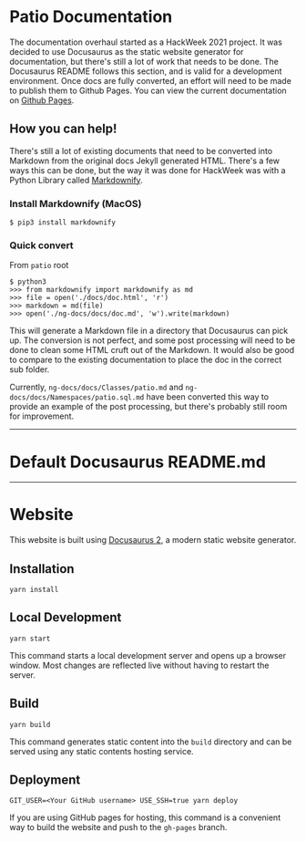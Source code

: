 # Patio Documentation

The documentation overhaul started as a HackWeek 2021 project. It was decided to use Docusaurus as the static website generator for documentation, but there's still a lot of work that needs to be done. The Docusaurus README follows this section, and is valid for a development environment. Once docs are fully converted, an effort will need to be made to publish them to Github Pages. You can view the current documentation on [Github Pages](http://c2fo.github.io/patio/index.html).

## How you can help!
There's still a lot of existing documents that need to be converted into Markdown from the original docs Jekyll generated HTML. There's a few ways this can be done, but the way it was done for HackWeek was with a Python Library called [Markdownify](https://github.com/matthewwithanm/python-markdownify). 

### Install Markdownify (MacOS)
```
$ pip3 install markdownify
```

### Quick convert

From `patio` root
```
$ python3
>>> from markdownify import markdownify as md
>>> file = open('./docs/doc.html', 'r')
>>> markdown = md(file)
>>> open('./ng-docs/docs/doc.md', 'w').write(markdown)
```

This will generate a Markdown file in a directory that Docusaurus can pick up. The conversion is not perfect, and some post processing will need to be done to clean some HTML cruft out of the Markdown. It would also be good to compare to the existing documentation to place the doc in the correct sub folder.

Currently, `ng-docs/docs/Classes/patio.md` and `ng-docs/docs/Namespaces/patio.sql.md` have been converted this way to provide an example of the post processing, but there's probably still room for improvement.

---
# Default Docusaurus README.md
---

# Website

This website is built using [Docusaurus 2](https://docusaurus.io/), a modern static website generator.

## Installation

```console
yarn install
```

## Local Development

```console
yarn start
```

This command starts a local development server and opens up a browser window. Most changes are reflected live without having to restart the server.

## Build

```console
yarn build
```

This command generates static content into the `build` directory and can be served using any static contents hosting service.

## Deployment

```console
GIT_USER=<Your GitHub username> USE_SSH=true yarn deploy
```

If you are using GitHub pages for hosting, this command is a convenient way to build the website and push to the `gh-pages` branch.

